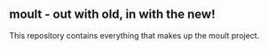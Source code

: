 ## **moult - out with old, in with the new!**

This repository contains everything that makes up the moult project.
